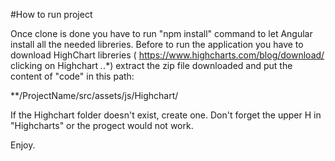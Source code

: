 #How to run project

Once clone is done you have to run "npm install" command to let Angular install all the needed libreries.
Before to run the application you have to download HighChart libreries ( https://www.highcharts.com/blog/download/ clicking on Highchart *.*.*) extract the zip file downloaded and put the content of "code" in this path:

**/ProjectName/src/assets/js/Highchart/

If the Highchart folder doesn't exist, create one. Don't forget the upper H in "Highcharts" or the progect would not work.

Enjoy.

